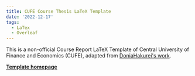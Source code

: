 ```yaml
---
title: CUFE Course Thesis LaTeX Template
date: '2022-12-17'
tags:
  - LaTex
  - Overleaf
---
```


This is a non-official Course Report LaTeX Template of Central University of Finance and Economics (CUFE), adapted from [DoniaHakurei's work](https://github.com/DoniaHakurei/CUFE_thesis_LaTeX_template).

[**Template homepage**](https://www.overleaf.com/latex/templates/central-university-of-finance-and-economics-cufe-course-report-latex-template/zjsmnqbwgmyg)

